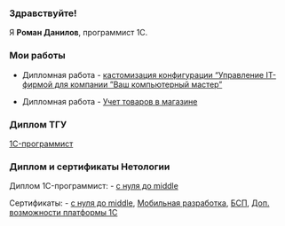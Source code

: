 ### Здравствуйте!

Я <b>Роман Данилов</b>, программист 1С.

### Мои работы
- Дипломная работа - [кастомизация конфигурации “Управление IT-фирмой для компании ”Ваш компьютерный мастер”](https://github.com/danroman-github/diplom)

- Дипломная работа - [Учет товаров в магазине](https://github.com/danroman-github/danroman-github/blob/main/product%20accounting.dt)

### Диплом ТГУ
[1C-программист](https://github.com/danroman-github/danroman-github/blob/main/diplom%20TGU.png)

### Диплом и сертификаты Нетологии
Диплом 1C-программист: - [с нуля до middle](https://github.com/danroman-github/danroman-github/blob/main/diplom%20TGU.png)

Сертификаты: - [с нуля до middle](https://github.com/danroman-github/danroman-github/blob/main/middle.pdf),
[Мобильная разработка](https://github.com/danroman-github/danroman-github/blob/main/Mobile%20development.pdf),
[БСП](https://github.com/danroman-github/danroman-github/blob/main/BSP.pdf),
[Доп. возможности платформы 1С](https://github.com/danroman-github/danroman-github/blob/main/Add.features%201C.pdf) 
